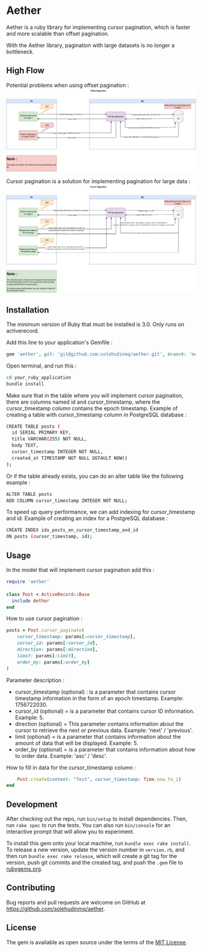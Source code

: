 # Aether

Aether is a ruby ​​library for implementing cursor pagination, which is faster and more scalable than offset pagination.

With the Aether library, pagination with large datasets is no longer a bottleneck.

## High Flow

Potential problems when using offset pagination : 
![Logo Ruby](https://github.com/solehudinmq/aether/blob/development/high_flow/Aether-problem.jpg)

Cursor pagination is a solution for implementing pagination for large data :
![Logo Ruby](https://github.com/solehudinmq/aether/blob/development/high_flow/Aether-solution.jpg)

## Installation

The minimum version of Ruby that must be installed is 3.0.
Only runs on activerecord.

Add this line to your application's Gemfile :

```ruby
gem 'aether', git: 'git@github.com:solehudinmq/aether.git', branch: 'main'
```

Open terminal, and run this : 
```bash
cd your_ruby_application
bundle install
```

Make sure that in the table where you will implement cursor pagination, there are columns named id and cursor_timestamp, where the cursor_timestamp column contains the epoch timestamp. Example of creating a table with cursor_timestamp column in PostgreSQL database :

```bash
CREATE TABLE posts (
  id SERIAL PRIMARY KEY,
  title VARCHAR(255) NOT NULL,
  body TEXT,
  cursor_timestamp INTEGER NOT NULL,
  created_at TIMESTAMP NOT NULL DEFAULT NOW()
);
```

Or if the table already exists, you can do an alter table like the following example :

```bash
ALTER TABLE posts
ADD COLUMN cursor_timestamp INTEGER NOT NULL;
```

To speed up query performance, we can add indexing for cursor_timestamp and id. Example of creating an index for a PostgreSQL database :

```bash
CREATE INDEX idx_posts_on_cursor_timestamp_and_id
ON posts (cursor_timestamp, id);
```

## Usage

In the model that will implement cursor pagination add this :

```ruby
require 'aether'

class Post < ActiveRecord::Base
  include Aether
end
```

How to use cursor pagination :

```ruby
posts = Post.cursor_paginate(
    cursor_timestamp: params[:cursor_timestamp],
    cursor_id: params[:cursor_id],
    direction: params[:direction],
    limit: params[:limit],
    order_by: params[:order_by]
)
```

Parameter description :
- cursor_timestamp (optional) : is a parameter that contains cursor timestamp information in the form of an epoch timestamp. Example: 1756722030.
- cursor_id (optional) = is a parameter that contains cursor ID information. Example: 5.
- direction (optional) = This parameter contains information about the cursor to retrieve the next or previous data. Example: 'next' / 'previous'.
- limit (optional) = is a parameter that contains information about the amount of data that will be displayed. Example: 5.
- order_by (optional) = is a parameter that contains information about how to order data. Example: 'asc' / 'desc'.

How to fill in data for the cursor_timestamp column :

```ruby
    Post.create(content: "Test", cursor_timestamp: Time.now.to_i)
end
```

## Development

After checking out the repo, run `bin/setup` to install dependencies. Then, run `rake spec` to run the tests. You can also run `bin/console` for an interactive prompt that will allow you to experiment.

To install this gem onto your local machine, run `bundle exec rake install`. To release a new version, update the version number in `version.rb`, and then run `bundle exec rake release`, which will create a git tag for the version, push git commits and the created tag, and push the `.gem` file to [rubygems.org](https://rubygems.org).

## Contributing

Bug reports and pull requests are welcome on GitHub at https://github.com/solehudinmq/aether.

## License

The gem is available as open source under the terms of the [MIT License](https://opensource.org/licenses/MIT).
